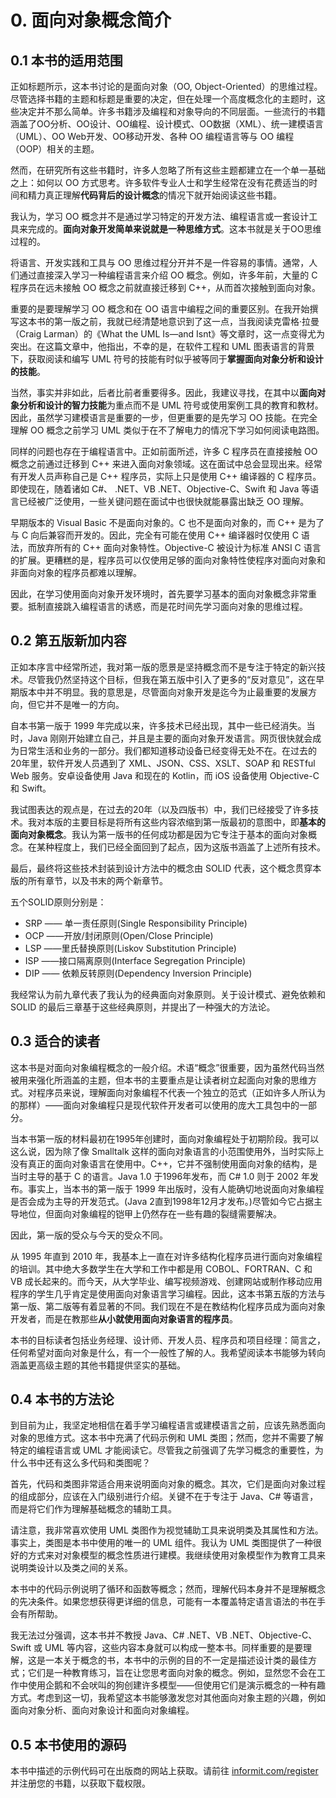 # 0. 面向对象概念简介



## 0.1 本书的适用范围

正如标题所示，这本书讨论的是面向对象（OO, Object-Oriented）的思维过程。尽管选择书籍的主题和标题是重要的决定，但在处理一个高度概念化的主题时，这些决定并不那么简单。许多书籍涉及编程和对象导向的不同层面。一些流行的书籍涵盖了OO分析、OO设计、OO编程、设计模式、OO数据（XML）、统一建模语言（UML）、OO Web开发、OO移动开发、各种 OO 编程语言等与 OO 编程（OOP）相关的主题。

然而，在研究所有这些书籍时，许多人忽略了所有这些主题都建立在一个单一基础之上：如何以 OO 方式思考。许多软件专业人士和学生经常在没有花费适当的时间和精力真正理解**代码背后的设计概念**的情况下就开始阅读这些书籍。

我认为，学习 OO 概念并不是通过学习特定的开发方法、编程语言或一套设计工具来完成的。**面向对象开发简单来说就是一种思维方式**。这本书就是关于OO思维过程的。

将语言、开发实践和工具与 OO 思维过程分开并不是一件容易的事情。通常，人们通过直接深入学习一种编程语言来介绍 OO 概念。例如，许多年前，大量的 C 程序员在远未接触 OO 概念之前就直接迁移到 C++，从而首次接触到面向对象。

重要的是要理解学习 OO 概念和在 OO 语言中编程之间的重要区别。在我开始撰写这本书的第一版之前，我就已经清楚地意识到了这一点，当我阅读克雷格·拉曼（Craig Larman）的《What the UML Is—and Isnt》等文章时，这一点变得尤为突出。在这篇文章中，他指出，不幸的是，在软件工程和 UML 图表语言的背景下，获取阅读和编写 UML 符号的技能有时似乎被等同于**掌握面向对象分析和设计的技能**。

当然，事实并非如此，后者比前者重要得多。因此，我建议寻找，在其中以**面向对象分析和设计的智力技能**为重点而不是 UML 符号或使用案例工具的教育和教材。因此，虽然学习建模语言是重要的一步，但更重要的是先学习 OO 技能。在完全理解 OO 概念之前学习 UML 类似于在不了解电力的情况下学习如何阅读电路图。

同样的问题也存在于编程语言中。正如前面所述，许多 C 程序员在直接接触 OO 概念之前通过迁移到 C++ 来进入面向对象领域。这在面试中总会显现出来。经常有开发人员声称自己是 C++ 程序员，实际上只是使用 C++ 编译器的 C 程序员。即使现在，随着诸如 C#、 .NET、VB .NET、Objective-C、Swift 和 Java 等语言已经被广泛使用，一些关键问题在面试中也很快就能暴露出缺乏 OO 理解。

早期版本的 Visual Basic 不是面向对象的。C 也不是面向对象的，而 C++ 是为了与 C 向后兼容而开发的。因此，完全有可能在使用 C++ 编译器时仅使用 C 语法，而放弃所有的 C++ 面向对象特性。Objective-C 被设计为标准 ANSI C 语言的扩展。更糟糕的是，程序员可以仅使用足够的面向对象特性使程序对面向对象和非面向对象的程序员都难以理解。

因此，在学习使用面向对象开发环境时，首先要学习基本的面向对象概念非常重要。抵制直接跳入编程语言的诱惑，而是花时间先学习面向对象的思维过程。

## 0.2 第五版新加内容

正如本序言中经常所述，我对第一版的愿景是坚持概念而不是专注于特定的新兴技术。尽管我仍然坚持这个目标，但我在第五版中引入了更多的“反对意见”，这在早期版本中并不明显。我的意思是，尽管面向对象开发是迄今为止最重要的发展方向，但它并不是唯一的方向。

自本书第一版于 1999 年完成以来，许多技术已经出现，其中一些已经消失。当时，Java 刚刚开始建立自己，并且是主要的面向对象开发语言。网页很快就会成为日常生活和业务的一部分。我们都知道移动设备已经变得无处不在。在过去的20年里，软件开发人员遇到了 XML、JSON、CSS、XSLT、SOAP 和 RESTful Web 服务。安卓设备使用 Java 和现在的 Kotlin，而 iOS 设备使用 Objective-C 和 Swift。

我试图表达的观点是，在过去的20年（以及四版书）中，我们已经接受了许多技术。我对本版的主要目标是将所有这些内容浓缩到第一版最初的意图中，即**基本的面向对象概念**。我认为第一版书的任何成功都是因为它专注于基本的面向对象概念。在某种程度上，我们已经全面回到了起点，因为这版书涵盖了上述所有技术。

最后，最终将这些技术封装到设计方法中的概念由 SOLID 代表，这个概念贯穿本版的所有章节，以及书末的两个新章节。

五个SOLID原则分别是： 

- SRP —— 单一责任原则(Single Responsibility Principle)
- OCP ——开放/封闭原则(Open/Close Principle)
- LSP ——里氏替换原则(Liskov Substitution Principle)
- ISP ——接口隔离原则(Interface Segregation Principle)
- DIP —— 依赖反转原则(Dependency Inversion Principle)

我经常认为前九章代表了我认为的经典面向对象原则。关于设计模式、避免依赖和 SOLID 的最后三章基于这些经典原则，并提出了一种强大的方法论。

## 0.3 适合的读者

这本书是对面向对象编程概念的一般介绍。术语“概念”很重要，因为虽然代码当然被用来强化所涵盖的主题，但本书的主要重点是让读者树立起面向对象的思维方式。对程序员来说，理解面向对象编程不代表一个独立的范式（正如许多人所认为的那样）——面向对象编程只是现代软件开发者可以使用的庞大工具包中的一部分。

当本书第一版的材料最初在1995年创建时，面向对象编程处于初期阶段。我可以这么说，因为除了像 Smalltalk 这样的面向对象语言的小范围使用外，当时实际上没有真正的面向对象语言在使用中。C++，它并不强制使用面向对象的结构，是当时主导的基于 C 的语言。Java 1.0 于1996年发布，而 C# 1.0 则于 2002 年发布。事实上，当本书的第一版于 1999 年出版时，没有人能确切地说面向对象编程是否会成为主导的开发范式。(Java 2直到1998年12月才发布。)尽管如今它占据主导地位，但面向对象编程的铠甲上仍然存在一些有趣的裂缝需要解决。

因此，第一版的受众与今天的受众不同。

从 1995 年直到 2010 年，我基本上一直在对许多结构化程序员进行面向对象编程的培训。其中绝大多数学生在大学和工作中都是用 COBOL、FORTRAN、C 和 VB 成长起来的。而今天，从大学毕业、编写视频游戏、创建网站或制作移动应用程序的学生几乎肯定是使用面向对象语言学习编程。因此，这本书第五版的方法与第一版、第二版等有着显著的不同。我们现在不是在教结构化程序员成为面向对象开发者，而是在教那些**从小就使用面向对象语言的程序员**。

本书的目标读者包括业务经理、设计师、开发人员、程序员和项目经理：简言之，任何希望对面向对象是什么，有一个一般性了解的人。我希望阅读本书能够为转向涵盖更高级主题的其他书籍提供坚实的基础。

## 0.4 本书的方法论

到目前为止，我坚定地相信在着手学习编程语言或建模语言之前，应该先熟悉面向对象的思维方式。这本书中充满了代码示例和 UML 类图；然而，您并不需要了解特定的编程语言或 UML 才能阅读它。尽管我之前强调了先学习概念的重要性，为什么书中还有这么多代码和类图呢？

首先，代码和类图非常适合用来说明面向对象的概念。其次，它们是面向对象过程的组成部分，应该在入门级别进行介绍。关键不在于专注于 Java、C# 等语言，而是将它们作为理解基础概念的辅助工具。

请注意，我非常喜欢使用 UML 类图作为视觉辅助工具来说明类及其属性和方法。事实上，类图是本书中使用的唯一的 UML 组件。我认为 UML 类图提供了一种很好的方式来对对象模型的概念性质进行建模。我继续使用对象模型作为教育工具来说明类设计以及类之间的关系。

本书中的代码示例说明了循环和函数等概念；然而，理解代码本身并不是理解概念的先决条件。如果您想获得更详细的信息，可能有一本覆盖特定语言语法的书在手会有所帮助。

我无法过分强调，这本书并不教授 Java、C# .NET、VB .NET、Objective-C、Swift 或 UML 等内容，这些内容本身就可以构成一整本书。同样重要的是要理解，这是一本关于概念的书，本书中的示例的目的不一定是描述设计类的最佳方式；它们是一种教育练习，旨在让您思考面向对象的概念。例如，显然您不会在工作中使用企鹅和不会吠叫的狗创建许多模型——但使用它们是演示概念的一种有趣方式。考虑到这一切，我希望这本书能够激发您对其他面向对象主题的兴趣，例如面向对象分析、面向对象设计和面向对象编程。

## 0.5 本书使用的源码

本书中描述的示例代码可在出版商的网站上获取。请前往 [informit.com/register](informit.com/register) 并注册您的书籍，以获取下载权限。
